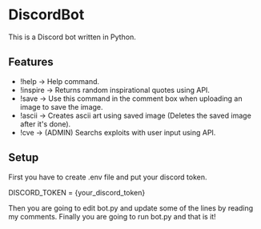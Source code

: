 # DiscordBot
This is a Discord bot written in Python.

## Features
- !help -> Help command.
- !inspire -> Returns random inspirational quotes using API.
- !save -> Use this command in the comment box when uploading an image to save the image.
- !ascii -> Creates ascii art using saved image (Deletes the saved image after it's done).
- !cve -> (ADMIN) Searchs exploits with user input using API.
## Setup
First you have to create .env file and put your discord token.

DISCORD_TOKEN = {your_discord_token}

Then you are going to edit bot.py and update some of the lines by reading my comments.
Finally you are going to run bot.py and that is it!